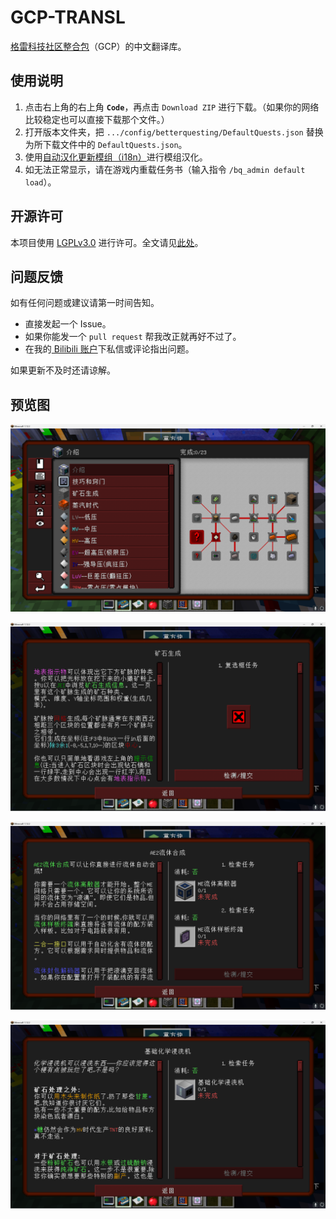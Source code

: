 # GCP-TRANSL
[格雷科技社区整合包](https://github.com/GregTechCEu/GregTech-Community-Pack)（GCP）的中文翻译库。
## 使用说明
1. 点击右上角的右上角 **`Code`**，再点击 `Download ZIP` 进行下载。（如果你的网络比较稳定也可以直接下载那个文件。）
2. 打开版本文件夹，把 `.../config/betterquesting/DefaultQuests.json` 替换为所下载文件中的 `DefaultQuests.json`。
3. 使用[自动汉化更新模组（i18n）](https://www.curseforge.com/minecraft/mc-mods/i18nupdatemod)进行模组汉化。
4. 如无法正常显示，请在游戏内重载任务书（输入指令 `/bq_admin default load`）。
## 开源许可
本项目使用 [LGPLv3.0](https://www.gnu.org/licenses/lgpl-3.0.en.html) 进行许可。全文请见[此处](https://github.com/CodinSnow/GCP-TRANSL/blob/main/LICENSE)。
## 问题反馈
如有任何问题或建议请第一时间告知。

- 直接发起一个 Issue。
- 如果你能发一个 `pull request` 帮我改正就再好不过了。
- 在我的[ Bilibili 账户](https://space.bilibili.com/616473668)下私信或评论指出问题。

如果更新不及时还请谅解。
## 预览图
![QUESTLINE](https://github.com/CodinSnow/GCP-TRANSL/blob/CodinSnow-patch-2/picture/1.png)

![矿石生成](https://github.com/CodinSnow/GCP-TRANSL/blob/CodinSnow-patch-2/picture/2.png)

![AE2流体合成](https://github.com/CodinSnow/GCP-TRANSL/blob/CodinSnow-patch-2/picture/3.png)

![基础化学浸洗机](https://github.com/CodinSnow/GCP-TRANSL/blob/CodinSnow-patch-2/picture/4.png)

